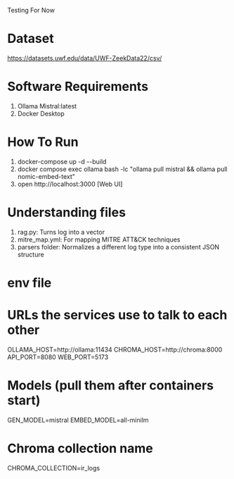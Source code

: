 Testing For Now

# Dataset
https://datasets.uwf.edu/data/UWF-ZeekData22/csv/

# Software Requirements
1. Ollama Mistral:latest
2. Docker Desktop

# How To Run
1. docker-compose up -d --build
2. docker compose exec ollama bash -lc "ollama pull mistral && ollama pull nomic-embed-text"
3. open http://localhost:3000 [Web UI]

# Understanding files
1. rag.py: Turns log into a vector
2. mitre_map.yml: For mapping MITRE ATT&CK techniques
3. parsers folder: Normalizes a different log type into a consistent JSON structure

# env file
# URLs the services use to talk to each other
OLLAMA_HOST=http://ollama:11434
CHROMA_HOST=http://chroma:8000
API_PORT=8080
WEB_PORT=5173

# Models (pull them after containers start)
GEN_MODEL=mistral
EMBED_MODEL=all-minilm

# Chroma collection name
CHROMA_COLLECTION=ir_logs
